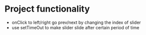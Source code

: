 # Project functionality

- onClick to left/right go prev/next by changing the index of slider
- use setTimeOut to make slider slide after certain period of time
